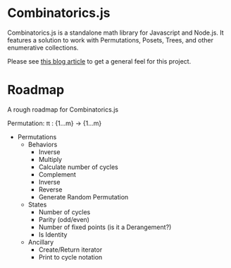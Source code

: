 # Combinatorics.js

Combinatorics.js is a standalone math library for Javascript and Node.js. It features a solution to work with Permutations, Posets, Trees, and other enumerative collections.


Please see [this blog article](http://www.devanpatel.me/writing-a-combinatorics-module-for-math-js/) to get a general feel for this project.
# Roadmap

A rough roadmap for Combinatorics.js

Permutation: π : {1...m} -> {1...m}

* Permutations
  * Behaviors
    * Inverse
    * Multiply
    * Calculate number of cycles
    * Complement
    * Inverse
    * Reverse
    * Generate Random Permutation
  * States
    * Number of cycles
    * Parity (odd/even)
    * Number of fixed points (is it a Derangement?)
    * Is Identity
  * Ancillary
    * Create/Return iterator
    * Print to cycle notation
